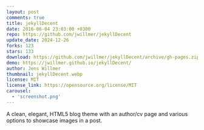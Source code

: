 ```yaml
---
layout: post
comments: true
title: jekyllDecent
date: 2016-06-04 23:03:00 +0300
repo: https://github.com/jwillmer/jekyllDecent
update_date: 2024-12-26
forks: 123
stars: 133
download: https://github.com/jwillmer/jekyllDecent/archive/gh-pages.zip
demo: https://jwillmer.github.io/jekyllDecent/
author: Jens Willmer
thumbnail: jekyllDecent.webp
license: MIT
license_link: https://opensource.org/license/MIT
carousel:
  - 'screenshot.png'
---
```


A clean, elegant, HTML5 blog theme with an author/cv page and various options to showcase images in a post.
